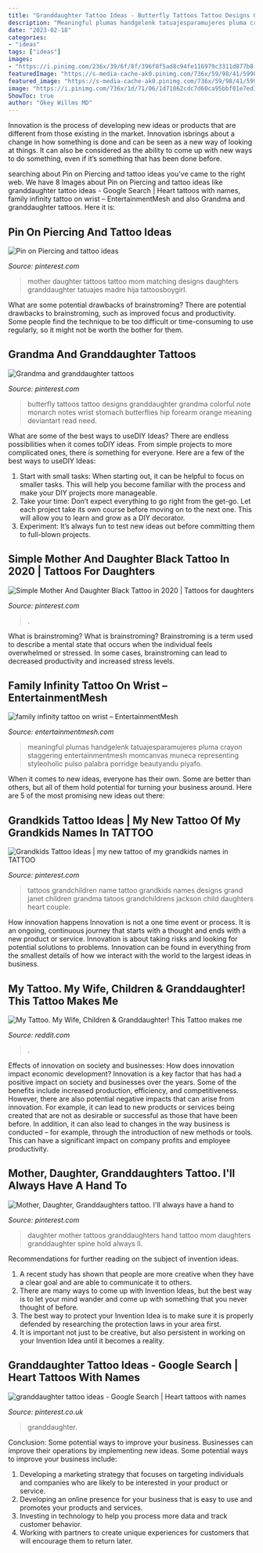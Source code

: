 ```yaml
---
title: "Granddaughter Tattoo Ideas - Butterfly Tattoos Tattoo Designs Granddaughter Grandma Colorful Note Monarch Notes Wrist Stomach Butterflies Hip Forearm Orange Meaning Deviantart Read Need"
description: "Meaningful plumas handgelenk tatuajesparamujeres pluma crayon staggering entertainmentmesh momcanvas muneca representing styleoholic pulso palabra porridge beautyandu piyafo"
date: "2023-02-18"
categories:
- "ideas"
tags: ["ideas"]
images:
- "https://i.pinimg.com/236x/39/6f/8f/396f8f5ad8c94fe116979c3311d877b8--butterfly-music-colorful-butterfly-tattoo.jpg?nii=t"
featuredImage: "https://s-media-cache-ak0.pinimg.com/736x/59/98/41/5998416490e2ad4af1a092cc910e2974.jpg"
featured_image: "https://s-media-cache-ak0.pinimg.com/736x/59/98/41/5998416490e2ad4af1a092cc910e2974.jpg"
image: "https://i.pinimg.com/736x/1d/71/06/1d71062cdc7d60ca95bbf01e7ed3c3c7.jpg"
ShowToc: true
author: "Okey Willms MD"
---
```



Innovation is the process of developing new ideas or products that are different from those existing in the market. Innovation isbrings about a change in how something is done and can be seen as a new way of looking at things. It can also be considered as the ability to come up with new ways to do something, even if it’s something that has been done before.

	

		
searching about Pin on Piercing and tattoo ideas you've came to the right web. We have 8 Images about Pin on Piercing and tattoo ideas like granddaughter tattoo ideas - Google Search | Heart tattoos with names, family infinity tattoo on wrist – EntertainmentMesh and also Grandma and granddaughter tattoos. Here it is:
		
    
## Pin On Piercing And Tattoo Ideas

<img loading=lazy src="https://i.pinimg.com/736x/1d/71/06/1d71062cdc7d60ca95bbf01e7ed3c3c7.jpg" onerror="this.onerror=null;this.src='https://tse1.mm.bing.net/th?id=OIP.wn6149G3iv7Oq3DbscF_4wHaHW&amp;pid=15.1';" alt="Pin on Piercing and tattoo ideas">

_Source: pinterest.com_

>mother daughter tattoos tattoo mom matching designs daughters granddaughter tatuajes madre hija tattoosboygirl. 

	

What are some potential drawbacks of brainstroming?
There are potential drawbacks to brainstroming, such as improved focus and productivity. Some people find the technique to be too difficult or time-consuming to use regularly, so it might not be worth the bother for them.

    
## Grandma And Granddaughter Tattoos

<img loading=lazy src="https://i.pinimg.com/236x/39/6f/8f/396f8f5ad8c94fe116979c3311d877b8--butterfly-music-colorful-butterfly-tattoo.jpg?nii=t" onerror="this.onerror=null;this.src='https://tse2.mm.bing.net/th?id=OIP.u-_2r2y84lxaSw2ZwAGPRwDHEs&amp;pid=15.1';" alt="Grandma and granddaughter tattoos">

_Source: pinterest.com_

>butterfly tattoos tattoo designs granddaughter grandma colorful note monarch notes wrist stomach butterflies hip forearm orange meaning deviantart read need. 

	

What are some of the best ways to useDIY Ideas?
There are endless possibilities when it comes toDIY ideas. From simple projects to more complicated ones, there is something for everyone. Here are a few of the best ways to useDIY Ideas: 
1. Start with small tasks: When starting out, it can be helpful to focus on smaller tasks. This will help you become familiar with the process and make your DIY projects more manageable. 
2. Take your time: Don’t expect everything to go right from the get-go. Let each project take its own course before moving on to the next one. This will allow you to learn and grow as a DIY decorator. 
3. Experiment: It’s always fun to test new ideas out before committing them to full-blown projects.

    
## Simple Mother And Daughter Black Tattoo In 2020 | Tattoos For Daughters

<img loading=lazy src="https://i.pinimg.com/736x/0e/d9/2b/0ed92b9b585edd90f3ef0c423b0da6fa.jpg" onerror="this.onerror=null;this.src='https://tse3.mm.bing.net/th?id=OIP.laDh42fFo4q9rPx2qNlIFAHaQ4&amp;pid=15.1';" alt="Simple Mother And Daughter Black Tattoo in 2020 | Tattoos for daughters">

_Source: pinterest.com_

>. 

	

What is brainstroming?
What is brainstroming? Brainstroming is a term used to describe a mental state that occurs when the individual feels overwhelmed or stressed. In some cases, brainstroming can lead to decreased productivity and increased stress levels.

    
## Family Infinity Tattoo On Wrist – EntertainmentMesh

<img loading=lazy src="https://www.entertainmentmesh.com/wp-content/uploads/2018/07/family-infinity-tattoo-on-wrist.jpg" onerror="this.onerror=null;this.src='https://tse1.mm.bing.net/th?id=OIP.FwPpdx1pHwp26pdnZJZelwHaHa&amp;pid=15.1';" alt="family infinity tattoo on wrist – EntertainmentMesh">

_Source: entertainmentmesh.com_

>meaningful plumas handgelenk tatuajesparamujeres pluma crayon staggering entertainmentmesh momcanvas muneca representing styleoholic pulso palabra porridge beautyandu piyafo. 

	

When it comes to new ideas, everyone has their own. Some are better than others, but all of them hold potential for turning your business around. Here are 5 of the most promising new ideas out there: 

    
## Grandkids Tattoo Ideas | My New Tattoo Of My Grandkids Names In TATTOO

<img loading=lazy src="https://s-media-cache-ak0.pinimg.com/736x/59/98/41/5998416490e2ad4af1a092cc910e2974.jpg" onerror="this.onerror=null;this.src='https://tse4.mm.bing.net/th?id=OIP.6j72d4yAEcc2Kuwna56TGQHaFi&amp;pid=15.1';" alt="Grandkids Tattoo Ideas | my new tattoo of my grandkids names in TATTOO">

_Source: pinterest.com_

>tattoos grandchildren name tattoo grandkids names designs grand janet children grandma tatoos grandchildrens jackson child daughters heart couple. 

	

How innovation happens
Innovation is not a one time event or process. It is an ongoing, continuous journey that starts with a thought and ends with a new product or service. Innovation is about taking risks and looking for potential solutions to problems. Innovation can be found in everything from the smallest details of how we interact with the world to the largest ideas in business.

    
## My Tattoo. My Wife, Children &amp; Granddaughter! This Tattoo Makes Me

<img loading=lazy src="https://i.redd.it/92met204rfp41.jpg" onerror="this.onerror=null;this.src='https://tse2.mm.bing.net/th?id=OIP.Lqe8IMWZyui3kWhSX_tGWAHaGW&amp;pid=15.1';" alt="My Tattoo. My Wife, Children &amp; Granddaughter! This Tattoo makes me">

_Source: reddit.com_

>. 

	

Effects of innovation on society and businesses: How does innovation impact economic development?
Innovation is a key factor that has had a positive impact on society and businesses over the years. Some of the benefits include increased production, efficiency, and competitiveness. However, there are also potential negative impacts that can arise from innovation. For example, it can lead to new products or services being created that are not as desirable or successful as those that have been before. In addition, it can also lead to changes in the way business is conducted – for example, through the introduction of new methods or tools. This can have a significant impact on company profits and employee productivity.

    
## Mother, Daughter, Granddaughters Tattoo. I&#039;ll Always Have A Hand To

<img loading=lazy src="https://i.pinimg.com/736x/fb/16/96/fb1696f5247946796dc796df0338993f.jpg" onerror="this.onerror=null;this.src='https://tse3.mm.bing.net/th?id=OIP.mDcbZlm_G-9rbMO4EclgAQHaNJ&amp;pid=15.1';" alt="Mother, Daughter, Granddaughters tattoo. I&#039;ll always have a hand to">

_Source: pinterest.com_

>daughter mother tattoos granddaughters hand tattoo mom daughters granddaughter spine hold always ll. 

	

Recommendations for further reading on the subject of invention ideas.
1. A recent study has shown that people are more creative when they have a clear goal and are able to communicate it to others.
2. There are many ways to come up with Invention Ideas, but the best way is to let your mind wander and come up with something that you never thought of before. 
3. The best way to protect your Invention Idea is to make sure it is properly defended by researching the protection laws in your area first. 
4. It is important not just to be creative, but also persistent in working on your Invention Idea until it becomes a reality.

    
## Granddaughter Tattoo Ideas - Google Search | Heart Tattoos With Names

<img loading=lazy src="https://i.pinimg.com/originals/36/c0/96/36c096623531b058b58c815cf58b5092.jpg" onerror="this.onerror=null;this.src='https://tse1.mm.bing.net/th?id=OIP.gWOjI1t9F6VGBFQ6JsJ4bwAAAA&amp;pid=15.1';" alt="granddaughter tattoo ideas - Google Search | Heart tattoos with names">

_Source: pinterest.co.uk_

>granddaughter. 

	

Conclusion: Some potential ways to improve your business.
Businesses can improve their operations by implementing new ideas. Some potential ways to improve your business include:
1. Developing a marketing strategy that focuses on targeting individuals and companies who are likely to be interested in your product or service.
2. Developing an online presence for your business that is easy to use and promotes your products and services.
3. Investing in technology to help you process more data and track customer behavior.
4. Working with partners to create unique experiences for customers that will encourage them to return later.

